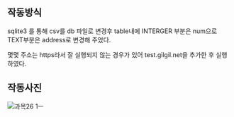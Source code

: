 ## 작동방식

sqlite3 를 통해 csv를 db 파일로 변경후 table내에 INTERGER 부분은 num으로 TEXT부분은 address로 변경해 주었다.

몇몇 주소는 https라서 잘 실행되지 않는 경우가 있어 test.gilgil.net을 추가한 후 실행하였다.

## 작동사진


![과목26 1ㅡ](https://user-images.githubusercontent.com/89977637/140730753-2fcbca0c-b95e-457c-808a-ddf4b48d641e.PNG)
